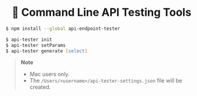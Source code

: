 <h1 align="center">🧪 Command Line API Testing Tools</h1>

```zsh
$ npm install --global api-endpoint-tester
```

```zsh
$ api-tester init
$ api-tester setParams
$ api-tester generate [select]
```

> **Note**<br>
>
> - Mac users only.
> - The `/Users/<username>/api-tester-settings.json` file will be created.
